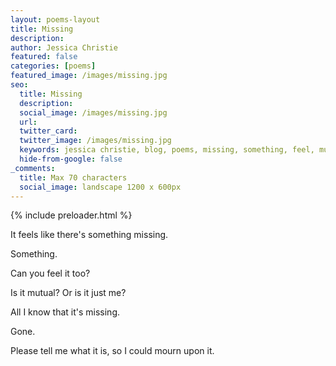 ```yaml
---
layout: poems-layout
title: Missing
description: 
author: Jessica Christie
featured: false
categories: [poems]
featured_image: /images/missing.jpg
seo:
  title: Missing
  description: 
  social_image: /images/missing.jpg
  url:
  twitter_card:
  twitter_image: /images/missing.jpg
  keywords: jessica christie, blog, poems, missing, something, feel, mutual, mourn, tell me
  hide-from-google: false
_comments:
  title: Max 70 characters
  social_image: landscape 1200 x 600px
---
```


{% include preloader.html %}

It feels like there's something missing.

Something.

Can you feel it too?

Is it mutual? Or is it just me?

All I know that it's missing.

Gone.

Please tell me what it is, so I could mourn upon it.

&nbsp;
